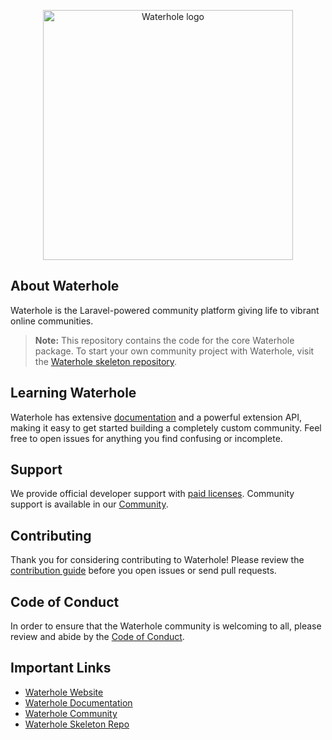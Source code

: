 <p align="center">
    <img src="https://waterhole.dev/images/waterhole-logo.svg" width="400" alt="Waterhole logo" />
</p>

## About Waterhole

Waterhole is the Laravel-powered community platform giving life to vibrant online communities.

> **Note:** This repository contains the code for the core Waterhole package. To start your own community project with Waterhole, visit the [Waterhole skeleton repository][skeleton].

## Learning Waterhole

Waterhole has extensive [documentation][docs] and a powerful extension API, making it easy to get started building a completely custom community. Feel free to open issues for anything you find confusing or incomplete.

## Support

We provide official developer support with [paid licenses](https://waterhole.dev/pricing). Community support is available in our [Community][community].

## Contributing

Thank you for considering contributing to Waterhole! Please review the [contribution guide](https://waterhole.dev/docs/contributing) before you open issues or send pull requests.

## Code of Conduct

In order to ensure that the Waterhole community is welcoming to all, please review and abide by the [Code of Conduct](https://waterhole.dev/docs/code-of-conduct).

## Important Links

-   [Waterhole Website](https://waterhole.dev)
-   [Waterhole Documentation][docs]
-   [Waterhole Community][community]
-   [Waterhole Skeleton Repo][skeleton]

[docs]: https://waterhole.dev/docs
[community]: https://waterhole.dev/community
[skeleton]: https://github.com/waterholeforum/waterhole
